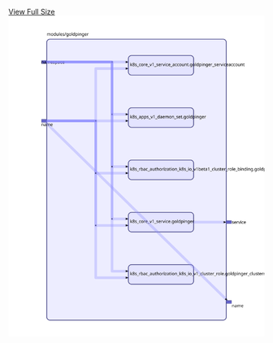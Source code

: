 [View Full Size](https://raw.githubusercontent.com/mingfang/terraform-k8s-modules/master/modules/goldpinger/diagram.svg?sanitize=true)<img src="diagram.svg"/>
